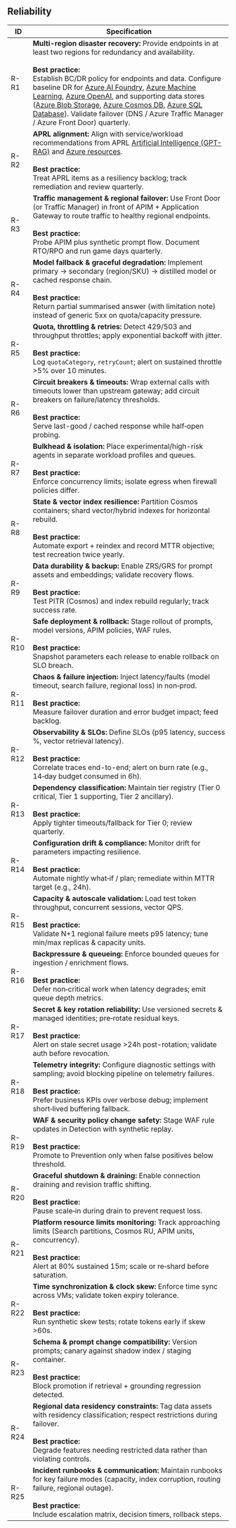 ## Reliability

| ID    | Specification |
|-------|--------------|
|  R-R1  | **Multi-region disaster recovery:** Provide endpoints in at least two regions for redundancy and availability.<br><br><strong>Best practice:</strong><br>Establish BC/DR policy for endpoints and data. Configure baseline DR for [Azure AI Foundry](https://learn.microsoft.com/azure/ai-studio/how-to/disaster-recovery), [Azure Machine Learning](https://learn.microsoft.com/azure/machine-learning/how-to-high-availability-machine-learning), [Azure OpenAI](https://learn.microsoft.com/azure/ai-services/openai/how-to/business-continuity-disaster-recovery), and supporting data stores ([Azure Blob Storage](https://learn.microsoft.com/azure/storage/common/storage-disaster-recovery-guidance), [Azure Cosmos DB](https://learn.microsoft.com/azure/cosmos-db/online-backup-and-restore), [Azure SQL Database](https://learn.microsoft.com/azure/azure-sql/accelerated-database-recovery)). Validate failover (DNS / Azure Traffic Manager / Azure Front Door) quarterly.|
|  R-R2  | **APRL alignment:** Align with service/workload recommendations from APRL [Artificial Intelligence (GPT-RAG)](https://azure.github.io/Azure-Proactive-Resiliency-Library-v2/azure-specialized-workloads/ai/) and [Azure resources](https://azure.github.io/Azure-Proactive-Resiliency-Library-v2/azure-resources/).<br><br><strong>Best practice:</strong><br>Treat APRL items as a resiliency backlog; track remediation and review quarterly.|
|  R-R3  | **Traffic management & regional failover:** Use Front Door (or Traffic Manager) in front of APIM + Application Gateway to route traffic to healthy regional endpoints.<br><br><strong>Best practice:</strong><br>Probe APIM plus synthetic prompt flow. Document RTO/RPO and run game days quarterly.|
|  R-R4  | **Model fallback & graceful degradation:** Implement primary → secondary (region/SKU) → distilled model or cached response chain.<br><br><strong>Best practice:</strong><br>Return partial summarised answer (with limitation note) instead of generic 5xx on quota/capacity pressure.|
|  R-R5  | **Quota, throttling & retries:** Detect 429/503 and throughput throttles; apply exponential backoff with jitter.<br><br><strong>Best practice:</strong><br>Log `quotaCategory`, `retryCount`; alert on sustained throttle >5% over 10 minutes.|
|  R-R6  | **Circuit breakers & timeouts:** Wrap external calls with timeouts lower than upstream gateway; add circuit breakers on failure/latency thresholds.<br><br><strong>Best practice:</strong><br>Serve last-good / cached response while half‑open probing.|
|  R-R7  | **Bulkhead & isolation:** Place experimental/high-risk agents in separate workload profiles and queues.<br><br><strong>Best practice:</strong><br>Enforce concurrency limits; isolate egress when firewall policies differ.|
|  R-R8  | **State & vector index resilience:** Partition Cosmos containers; shard vector/hybrid indexes for horizontal rebuild.<br><br><strong>Best practice:</strong><br>Automate export + reindex and record MTTR objective; test recreation twice yearly.|
|  R-R9  | **Data durability & backup:** Enable ZRS/GRS for prompt assets and embeddings; validate recovery flows.<br><br><strong>Best practice:</strong><br>Test PITR (Cosmos) and index rebuild regularly; track success rate.|
|  R-R10 | **Safe deployment & rollback:** Stage rollout of prompts, model versions, APIM policies, WAF rules.<br><br><strong>Best practice:</strong><br>Snapshot parameters each release to enable rollback on SLO breach.|
|  R-R11 | **Chaos & failure injection:** Inject latency/faults (model timeout, search failure, regional loss) in non‑prod.<br><br><strong>Best practice:</strong><br>Measure failover duration and error budget impact; feed backlog.|
|  R-R12 | **Observability & SLOs:** Define SLOs (p95 latency, success %, vector retrieval latency).<br><br><strong>Best practice:</strong><br>Correlate traces end-to-end; alert on burn rate (e.g., 14‑day budget consumed in 6h).|
|  R-R13 | **Dependency classification:** Maintain tier registry (Tier 0 critical, Tier 1 supporting, Tier 2 ancillary).<br><br><strong>Best practice:</strong><br>Apply tighter timeouts/fallback for Tier 0; review quarterly.|
|  R-R14 | **Configuration drift & compliance:** Monitor drift for parameters impacting resilience.<br><br><strong>Best practice:</strong><br>Automate nightly what‑if / plan; remediate within MTTR target (e.g., 24h).|
|  R-R15 | **Capacity & autoscale validation:** Load test token throughput, concurrent sessions, vector QPS.<br><br><strong>Best practice:</strong><br>Validate N+1 regional failure meets p95 latency; tune min/max replicas & capacity units.|
|  R-R16 | **Backpressure & queueing:** Enforce bounded queues for ingestion / enrichment flows.<br><br><strong>Best practice:</strong><br>Defer non‑critical work when latency degrades; emit queue depth metrics.|
|  R-R17 | **Secret & key rotation reliability:** Use versioned secrets & managed identities; pre‑rotate residual keys.<br><br><strong>Best practice:</strong><br>Alert on stale secret usage >24h post-rotation; validate auth before revocation.|
|  R-R18 | **Telemetry integrity:** Configure diagnostic settings with sampling; avoid blocking pipeline on telemetry failures.<br><br><strong>Best practice:</strong><br>Prefer business KPIs over verbose debug; implement short‑lived buffering fallback.|
|  R-R19 | **WAF & security policy change safety:** Stage WAF rule updates in Detection with synthetic replay.<br><br><strong>Best practice:</strong><br>Promote to Prevention only when false positives below threshold.|
|  R-R20 | **Graceful shutdown & draining:** Enable connection draining and revision traffic shifting.<br><br><strong>Best practice:</strong><br>Pause scale‑in during drain to prevent request loss.|
|  R-R21 | **Platform resource limits monitoring:** Track approaching limits (Search partitions, Cosmos RU, APIM units, concurrency).<br><br><strong>Best practice:</strong><br>Alert at 80% sustained 15m; scale or re‑shard before saturation.|
|  R-R22 | **Time synchronization & clock skew:** Enforce time sync across VMs; validate token expiry tolerance.<br><br><strong>Best practice:</strong><br>Run synthetic skew tests; rotate tokens early if skew >60s.|
|  R-R23 | **Schema & prompt change compatibility:** Version prompts; canary against shadow index / staging container.<br><br><strong>Best practice:</strong><br>Block promotion if retrieval + grounding regression detected.|
|  R-R24 | **Regional data residency constraints:** Tag data assets with residency classification; respect restrictions during failover.<br><br><strong>Best practice:</strong><br>Degrade features needing restricted data rather than violating controls.|
|  R-R25 | **Incident runbooks & communication:** Maintain runbooks for key failure modes (capacity, index corruption, routing failure, regional outage).<br><br><strong>Best practice:</strong><br>Include escalation matrix, decision timers, rollback steps.|
